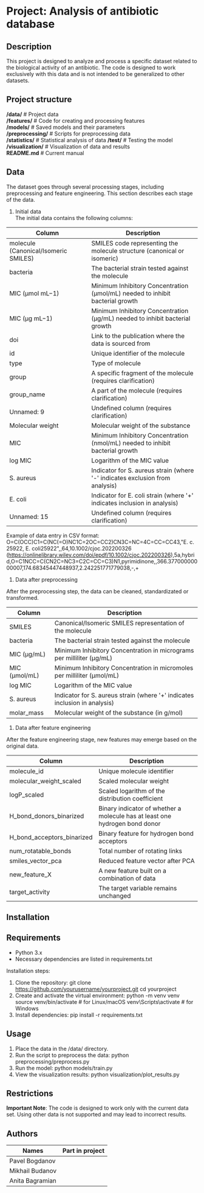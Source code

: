 # Project: Analysis of antibiotic database
## Description
This project is designed to analyze and process a specific dataset related to the biological activity of an antibiotic. The code is designed to work exclusively with this data and is not intended to be generalized to other datasets.
## Project structure
**/data/** # Project data  
**/features/** # Code for creating and processing features  
**/models/** # Saved models and their parameters  
**/preprocessing/** # Scripts for preprocessing data  
**/statistics/** # Statistical analysis of data
**/test/** # Testing the model  
**/visualization/** # Visualization of data and results  
**README.md** # Current manual
## Data
The dataset goes through several processing stages, including preprocessing and feature engineering. This section describes each stage of the data.
1. Initial data  
The initial data contains the following columns:  

| Column                               | Description                                                                   |
| ------------------------------------ | ----------------------------------------------------------------------------- |
| molecule (Canonical/Isomeric SMILES) | SMILES code representing the molecule structure (canonical or isomeric)       |
| bacteria                             | The bacterial strain tested against the molecule                              |
| MIC (µmol mL−1)                      | Minimum Inhibitory Concentration (µmol/mL) needed to inhibit bacterial growth |
| MIC (µg mL−1)                        | Minimum Inhibitory Concentration (µg/mL) needed to inhibit bacterial growth   |
| doi                                  | Link to the publication where the data is sourced from                        |
| id                                   | Unique identifier of the molecule                                             |
| type                                 | Type of molecule                                                              |
| group                                | A specific fragment of the molecule (requires clarification)                  |
| group_name                           | A part of the molecule (requires clarification)                               |
| Unnamed: 9                           | Undefined column (requires clarification)                                     |
| Molecular weight                     | Molecular weight of the substance                                             |
| MIC                                  | Minimum Inhibitory Concentration (nmol/mL) needed to inhibit bacterial growth |
| log MIC                              | Logarithm of the MIC value                                                    |
| S. aureus                            | Indicator for S. aureus strain (where '-' indicates exclusion from analysis)  |
| E. coli                              | Indicator for E. coli strain (where '+' indicates inclusion in analysis)      |
| Unnamed: 15                          | Undefined column (requires clarification)                                     |

Example of data entry in CSV format:
O=C(OCC)C1=C(NC(=O)NC1C=2OC=CC2)CN3C=NC=4C=CC=CC43,"E. c. 25922, E. coli25922",,64,10.1002/cjoc.202200326 (https://onlinelibrary.wiley.com/doi/epdf/10.1002/cjoc.202200326),5a,hybrid,O=C1NCC=C(CN2C=NC3=C2C=CC=C3)N1,pyrimidinone,,366.37700000000007,174.68345447448937,2.242251771779038,-,+
 

1. Data after preprocessing

After the preprocessing step, the data can be cleaned, standardizated or transformed.  

| Column        | Description                                                                |
| ------------- | -------------------------------------------------------------------------- |
| SMILES        | Canonical/Isomeric SMILES representation of the molecule                   |
| bacteria      | The bacterial strain tested against the molecule                           |
| MIC (µg/mL)   | Minimum Inhibitory Concentration in micrograms per milliliter (µg/mL)      |
| MIC (µmol/mL) | Minimum Inhibitory Concentration in micromoles per milliliter (µmol/mL)    |
| log MIC       | Logarithm of the MIC value                                                 |
| S. aureus     | Indicator for S. aureus strain (where '+' indicates inclusion in analysis) |
| molar_mass    | Molecular weight of the substance (in g/mol)                               |

1. Data after feature engineering
   
After the feature engineering stage, new features may emerge based on the original data.

| Column                     | Description                                                                 |
| -------------------------- | --------------------------------------------------------------------------- |
| molecule_id                | Unique molecule identifier                                                  |
| molecular_weight_scaled    | Scaled molecular weight                                                     |
| logP_scaled                | Scaled logarithm of the distribution coefficient                            |
| H_bond_donors_binarized    | Binary indicator of whether a molecule has at least one hydrogen bond donor |
| H_bond_acceptors_binarized | Binary feature for hydrogen bond acceptors                                  |
| num_rotatable_bonds        | Total number of rotating links                                              |
| smiles_vector_pca          | Reduced feature vector after PCA                                            |
| new_feature_X              | A new feature built on a combination of data                                |
| target_activity            | The target variable remains unchanged                                       |

## Installation  
## Requirements
- Python 3.x
- Necessary dependencies are listed in requirements.txt  

Installation steps:   
1. Clone the repository:
git clone https://github.com/yourusername/yourproject.git
cd yourproject
2. Create and activate the virtual environment:
python -m venv venv
source venv/bin/activate # for Linux/macOS
venv\Scripts\activate # for Windows
3. Install dependencies:
pip install -r requirements.txt  

## Usage

1. Place the data in the /data/ directory.
2. Run the script to preprocess the data:
python preprocessing/preprocess.py
3. Run the model:
python models/train.py
4. View the visualization results:
python visualization/plot_results.py  

## Restrictions

**Important Note**: The code is designed to work only with the current data set. Using other data is not supported and may lead to incorrect results.  
## Authors

| Names           | Part in project |
| --------------- | --------------- |
| Pavel Bogdanov  |                 |
| Mikhail Budanov |                 |
| Anita Bagramian |                 |
